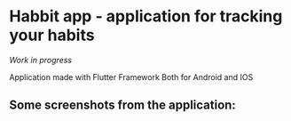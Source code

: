 # Habbit app - application for tracking your habits
*Work in progress*

Application made with Flutter Framework
Both for Android and IOS

## Some screenshots from the application:
